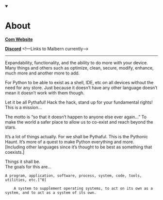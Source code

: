 <details open><summary><h1>About</h1></summary>

[**Com Website**](https://pythaful.com)

[**Discord**](https://discord.gg/xvQTmTa6af)
<!—Links to Malbern currently—>

</details>

***

 Expandability, functionality, and the ability to do more with your device. Many things and others such as optimize, clean, secure, modify, enhance, much more and another more to add.

 For Python to be able to exist as a shell, IDE, etc on all devices without the need for any store. Just because it doesn’t have any other language doesn’t mean it doesn’t work with them though.

Let it be all Pythaful! Hack the hack, stand up for your fundamental rights! This is a mission…

The motto is “so that it doesn’t happen to anyone else ever again…” To make the world a safer place to allow us to co-exist and reach beyond the stars.

It’s a lot of things actually. For we shall be Pythaful.
This is the Pythonic Haunt.
    It’s more of a quest to make Python everything and 
 more.    
      [Including other languages since it’s thought 
       to be best as something that coexists.]

Things it shall be.       
The goals for this are…

    A program, application, software, process, system, code, tools, utilities, etc.[^0]
    
        A system to supplement operating systems, to act on its own as a system, and to act as a system of its own.


[^0]: Something that runs everywhere and can be a part of anything.

[^1]: a